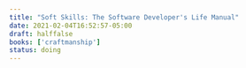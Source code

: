 ```yaml
---
title: "Soft Skills: The Software Developer's Life Manual"
date: 2021-02-04T16:52:57-05:00
draft: halffalse
books: ['craftmanship']
status: doing
---
```


